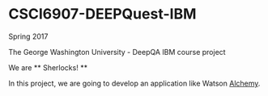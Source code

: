 # CSCI6907-DEEPQuest-IBM

Spring 2017

The George Washington University - DeepQA IBM course project

We are ** Sherlocks! ** 

In this project, we are going to develop an application like Watson [Alchemy](https://www.ibm.com/watson/developercloud/natural-language-understanding.html). 

